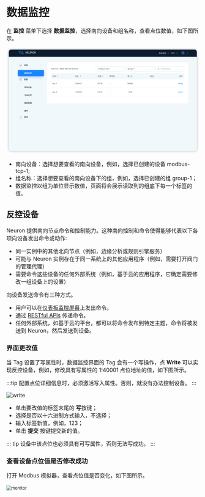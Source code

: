 # 数据监控

在 **监控** 菜单下选择 **数据监控**，选择南向设备和组名称，查看点位数值，如下图所示。

![data-monitoring](./assets/data-monitoring.png)

* 南向设备：选择想要查看的南向设备，例如，选择已创建的设备 modbus-tcp-1;
* 组名称：选择想要查看的南向设备下的组，例如，选择已创建的组 group-1；
* 数据监控以组为单位显示数值，页面将会展示读取到的组底下每一个标签的值。

## 反控设备

Neuron 提供南向节点命令和控制能力。这种南向控制和命令使得能够代表以下各项向设备发出命令或动作:

* 同一实例中的其他北向节点（例如，边缘分析或规则引擎服务）
* 可能与 Neuron 实例存在于同一系统上的其他应用程序（例如，需要打开阀门的管理代理）
* 需要命令这些设备的任何外部系统（例如，基于云的应用程序，它确定需要修改一组设备上的设置）

向设备发送命令有三种方式。

* 用户可以在[仪表板监控屏幕](#界面更改值)上发出命令。
* 通过 [RESTful APIs](../http-api/rw.md) 传递命令。
* 任何外部系统，如基于云的平台，都可以将命令发布到特定主题，命令将被发送到 Neuron，然后发送到设备。<!--这里最好能给个例子 @QQDQ -->

### 界面更改值

当 Tag 设置了写属性时，数据监控界面的 Tag 会有一个写操作，点 **Write** 可以实现反控设备，例如，修改具有写属性的 1!40001 点位地址的值，如下图所示。

:::tip
配置点位详细信息时，必须激活写入属性。否则，就没有办法控制设备。
:::

![write](./assets/write.png)

* 单击要改值的标签末尾的 **写**按键；
* 选择是否以十六进制方式输入，不选择；
* 输入标签新值，例如，123；
* 单击 **提交** 按键提交新的值。

::: tip
设备中该点位也必须具有可写属性，否则无法写成功。
:::

### 查看设备点位值是否修改成功

打开 Modbus 模拟器，查看点位值是否变化，如下图所示。

<img src="./assets/monitor.png" alt="monitor" style="zoom:80%;" />